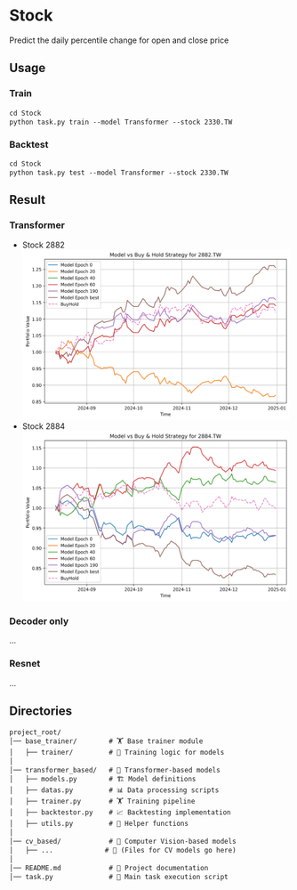 # Stock
Predict the daily percentile change for open and close price

## Usage
### Train
```
cd Stock
python task.py train --model Transformer --stock 2330.TW
```
### Backtest
```
cd Stock
python task.py test --model Transformer --stock 2330.TW  
```


## Result
### Transformer
- Stock 2882
![2882 performance](https://github.com/KJJHHH/Stock/blob/main/transformer_based/transformer-result/2882.TW.png)
- Stock 2884
![2884 performance](https://github.com/KJJHHH/Stock/blob/main/transformer_based/transformer-result/2884.TW.png)
### Decoder only
...

### Resnet
...

## Directories
```
project_root/
│── base_trainer/        # 🏋️ Base trainer module
│   ├── trainer/         # 🎯 Training logic for models
│
│── transformer_based/   # 🤖 Transformer-based models
│   ├── models.py        # 🏗️ Model definitions
│   ├── datas.py         # 📊 Data processing scripts
│   ├── trainer.py       # 🏋️ Training pipeline
│   ├── backtestor.py    # 📈 Backtesting implementation
│   ├── utils.py         # 🔧 Helper functions
│
│── cv_based/            # 🎥 Computer Vision-based models
│   ├── ...             # 📂 (Files for CV models go here)
│
│── README.md            # 📘 Project documentation
│── task.py              # 🚀 Main task execution script
```




